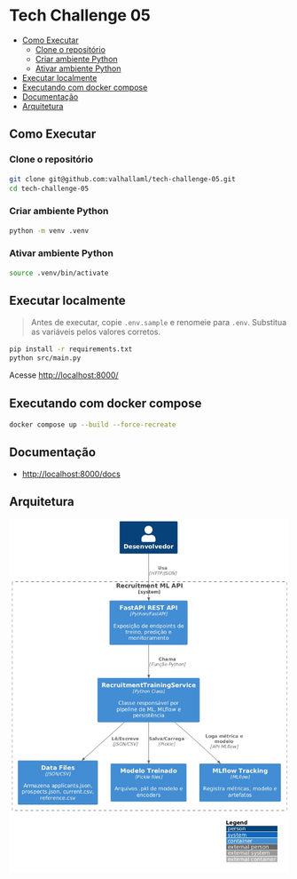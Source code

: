 # Tech Challenge 05 <!-- omit in toc -->

- [Como Executar](#como-executar)
  - [Clone o repositório](#clone-o-repositório)
  - [Criar ambiente Python](#criar-ambiente-python)
  - [Ativar ambiente Python](#ativar-ambiente-python)
- [Executar localmente](#executar-localmente)
- [Executando com docker compose](#executando-com-docker-compose)
- [Documentação](#documentação)
- [Arquitetura](#arquitetura)

## Como Executar

### Clone o repositório

```bash
git clone git@github.com:valhallaml/tech-challenge-05.git
cd tech-challenge-05
```

### Criar ambiente Python

```bash
python -m venv .venv
```

### Ativar ambiente Python

```bash
source .venv/bin/activate
```

## Executar localmente

> Antes de executar, copie `.env.sample` e renomeie para `.env`. Substitua as variáveis ​​pelos valores corretos.

```bash
pip install -r requirements.txt
python src/main.py
```

Acesse <http://localhost:8000/>

## Executando com docker compose

```bash
docker compose up --build --force-recreate
```

## Documentação

- <http://localhost:8000/docs>

## Arquitetura

![Arquitetura](images/arquitetura.png)
